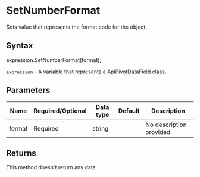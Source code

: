 # SetNumberFormat

Sets value that represents the format code for the object.

## Syntax

expression.SetNumberFormat(format);

`expression` - A variable that represents a [ApiPivotDataField](../ApiPivotDataField.md) class.

## Parameters

| **Name** | **Required/Optional** | **Data type** | **Default** | **Description** |
| ------------- | ------------- | ------------- | ------------- | ------------- |
| format | Required | string |  | No description provided. |

## Returns

This method doesn't return any data.